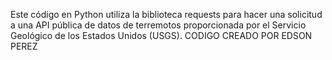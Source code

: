 Este código en Python utiliza la biblioteca requests para hacer una solicitud a una API pública de datos de terremotos proporcionada por el Servicio Geológico de los Estados Unidos (USGS).
CODIGO CREADO POR EDSON PEREZ 
